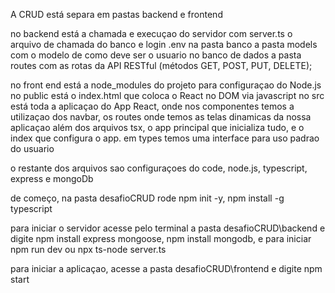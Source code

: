 A CRUD está separa em pastas backend e frontend

no backend está a chamada e execuçao do servidor com server.ts
o arquivo de chamada do banco e login .env na pasta banco
a pasta models com o modelo de como deve ser o usuario no banco de dados
a pasta routes com as rotas da API RESTful (métodos GET, POST, PUT, DELETE);

no front end está a node_modules do projeto para configuraçao do Node.js
no public está o index.html que coloca o React no DOM via javascript
no src está toda a aplicaçao do App React, onde nos componentes temos a utilizaçao dos navbar, os routes onde temos as telas dinamicas da nossa aplicaçao
além dos arquivos tsx, o app principal que inicializa tudo, e o index que configura o app. 
em types temos uma interface para uso padrao do usuario

o restante dos arquivos sao configuraçoes do code, node.js, typescript, express e mongoDb

de começo, na pasta desafioCRUD rode npm init -y, npm install -g typescript

para iniciar o servidor acesse pelo terminal a pasta desafioCRUD\backend e digite npm install express mongoose, npm install mongodb, e para iniciar npm run dev ou npx ts-node server.ts

para iniciar a aplicaçao, acesse a pasta desafioCRUD\frontend e digite npm start
